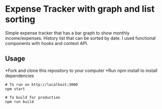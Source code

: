 # Expense Tracker with graph and list sorting

Simple expense tracker that has a bar graph to show monthly income/expenses. History list that can be sorted by date.
I used functional components with hooks and context API.

## Usage

*Fork and clone this repository to your computer
*Run npm install to install dependencies

```
# To run on http://localhost:3000
npm start

# To build for production
npm run build
```